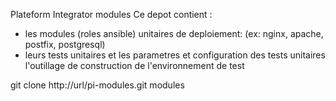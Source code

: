 Plateform Integrator modules
Ce depot contient :
- les modules (roles ansible) unitaires de deploiement: (ex: nginx, apache, postfix, postgresql)
- leurs tests unitaires et les parametres et configuration des tests unitaires l'outillage de construction de l'environnement de test 

git clone http://url/pi-modules.git modules
